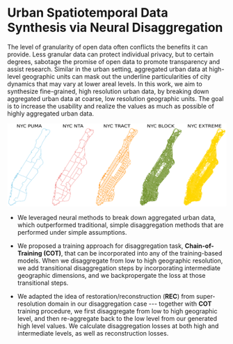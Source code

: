 # Urban Spatiotemporal Data Synthesis via Neural Disaggregation

The level of granularity of open data often conflicts the benefits it can provide. Less granular data can protect individual privacy, but to certain degrees, sabotage the promise of open data to promote transparency and assist research. Similar in the urban setting, aggregated urban data at high-level geographic units can mask out the underline particularities of city dynamics that may vary at lower areal levels. In this work, we aim to synthesize fine-grained, high resolution urban data, by breaking down aggregated urban data at coarse, low resolution geographic units. The goal is to increase the usability and realize the values as much as possible of highly aggregated urban data. 

![alt text](https://github.com/BeanHam/2023-urban-disaggregation/blob/main/figures/geo-visualizations.png)

- We leveraged neural methods to break down aggregated urban data, which outperformed traditional, simple disaggregation methods that are performed under simple assumptions. 

- We proposed a training approach for disaggregation task, **Chain-of-Training (COT)**, that can be incorporated into any of the training-based models. When we disaggregate from low to high geographic resolution, we add transitional disaggregation steps by incorporating intermediate geographic dimensions, and we backpropergate the loss at those transitional steps.

- We adapted the idea of restoration/reconstruction (**REC**) from super-resolution domain in our disaggregation case --- together with **COT** training procedure, we first disaggregate from low to high geographic level, and then re-aggregate back to the low level from our generated high level values. We calculate disaggregation losses at both high and intermediate levels, as well as reconstruction losses.
